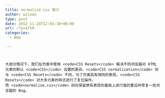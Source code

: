 ```yaml
---
title: normalize.css 简介
author: wiloon
type: post
date: 2012-11-24T12:03:38+00:00
url: /?p=4759
categories:
  - Web

---
```

# 

  
    大部分情况下，我们在页面中使用 <code>CSS Resets</code> 解决不同浏览器对 HTML 元素的默认 <code>CSS</code> 设置的差异。<code>CSS normalization</code> 则与 <code>CSS Resets</code> 不同，为了页面具有相同的表现，<code>CSS Resets</code> 对大多元素的样式进行了复位操作，而 <code>normalize.css</code> 则在保留原有表现的基础上进行值的重设并修复一些浏览器的 Bug。
  
